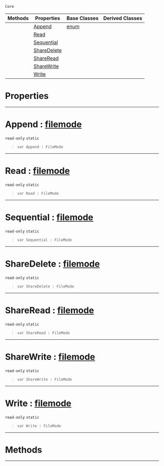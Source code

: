  `Core`

|Methods|Properties|Base Classes|Derived Classes|
|---|---|---|---|
| |[ Append](https://github.com/ZilchEngine/ZilchDocs/blob/master/code_reference/nada_base_types/filemode.markdown#append-zero-engine-docum)|[enum](https://github.com/ZilchEngine/ZilchDocs/blob/master/code_reference/nada_base_types/enum.markdown)| |
| |[ Read](https://github.com/ZilchEngine/ZilchDocs/blob/master/code_reference/nada_base_types/filemode.markdown#read-zero-engine-documen)| | |
| |[ Sequential](https://github.com/ZilchEngine/ZilchDocs/blob/master/code_reference/nada_base_types/filemode.markdown#sequential-zero-engine-d)| | |
| |[ ShareDelete](https://github.com/ZilchEngine/ZilchDocs/blob/master/code_reference/nada_base_types/filemode.markdown#sharedelete-zero-engine)| | |
| |[ ShareRead](https://github.com/ZilchEngine/ZilchDocs/blob/master/code_reference/nada_base_types/filemode.markdown#shareread-zero-engine-do)| | |
| |[ ShareWrite](https://github.com/ZilchEngine/ZilchDocs/blob/master/code_reference/nada_base_types/filemode.markdown#sharewrite-zero-engine-d)| | |
| |[ Write](https://github.com/ZilchEngine/ZilchDocs/blob/master/code_reference/nada_base_types/filemode.markdown#write-zero-engine-docume)| | |


 #  Properties


---  
 #  Append : [filemode](https://github.com/ZilchEngine/ZilchDocs/blob/master/code_reference/nada_base_types/filemode.markdown)

 `read-only` `static`

> 
> ``` lang=cpp, name=Nada
> var Append : FileMode


---  
 #  Read : [filemode](https://github.com/ZilchEngine/ZilchDocs/blob/master/code_reference/nada_base_types/filemode.markdown)

 `read-only` `static`

> 
> ``` lang=cpp, name=Nada
> var Read : FileMode


---  
 #  Sequential : [filemode](https://github.com/ZilchEngine/ZilchDocs/blob/master/code_reference/nada_base_types/filemode.markdown)

 `read-only` `static`

> 
> ``` lang=cpp, name=Nada
> var Sequential : FileMode


---  
 #  ShareDelete : [filemode](https://github.com/ZilchEngine/ZilchDocs/blob/master/code_reference/nada_base_types/filemode.markdown)

 `read-only` `static`

> 
> ``` lang=cpp, name=Nada
> var ShareDelete : FileMode


---  
 #  ShareRead : [filemode](https://github.com/ZilchEngine/ZilchDocs/blob/master/code_reference/nada_base_types/filemode.markdown)

 `read-only` `static`

> 
> ``` lang=cpp, name=Nada
> var ShareRead : FileMode


---  
 #  ShareWrite : [filemode](https://github.com/ZilchEngine/ZilchDocs/blob/master/code_reference/nada_base_types/filemode.markdown)

 `read-only` `static`

> 
> ``` lang=cpp, name=Nada
> var ShareWrite : FileMode


---  
 #  Write : [filemode](https://github.com/ZilchEngine/ZilchDocs/blob/master/code_reference/nada_base_types/filemode.markdown)

 `read-only` `static`

> 
> ``` lang=cpp, name=Nada
> var Write : FileMode


---  
 #  Methods


---  
 

 